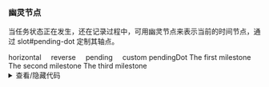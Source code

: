 ### 幽灵节点

当任务状态正在发生，还在记录过程中，可用幽灵节点来表示当前的时间节点，通过 <yc-tag>slot#pending-dot</yc-tag> 定制其轴点。

<div class="cell-demo vp-raw">
  <yc-row
    align="center"
    :style="{ marginBottom: '24px' }">
    <yc-checkbox
      :checked="!!pendingProps.direction"
      @change="(v) => onChange({ direction: v ? 'horizontal' : '' })">
      horizontal &nbsp; &nbsp;
    </yc-checkbox>
    <yc-checkbox
      :checked="!!pendingProps.reverse"
      @change="(v) => onChange({ reverse: v })">
      reverse &nbsp; &nbsp;
    </yc-checkbox>
    <yc-checkbox
      :checked="!!pendingProps.pending"
      @change="
        (v) => onChange({ pending: v ? 'This is a pending dot' : false })
      ">
      pending &nbsp; &nbsp;
    </yc-checkbox>
    <yc-checkbox
      :checked="!!pendingProps.hasPendingDot"
      @change="(v) => onChange({ hasPendingDot: v })">
      custom pendingDot
    </yc-checkbox>
  </yc-row>
  <yc-timeline v-bind="pendingProps">
    <template
      v-if="pendingProps.hasPendingDot"
      #dot>
      <IconFire :style="{ color: '#e70a0a' }" />
    </template>
    <yc-timeline-item
      label="2017-03-10"
      dotColor="#52C419">
      The first milestone
    </yc-timeline-item>
    <yc-timeline-item
      label="2018-05-12"
      dotColor="#F5222D">
      The second milestone
    </yc-timeline-item>
    <yc-timeline-item label="2020-09-30">The third milestone</yc-timeline-item>
  </yc-timeline>
</div>

<script setup>
import { ref } from 'vue';
const pendingProps = ref({});
const onChange = (newProps) => {
  pendingProps.value = {
    ...pendingProps.value,
    ...newProps,
  };
};
</script>

<details>
<summary>查看/隐藏代码</summary>

```vue
<template>
  <yc-row
    align="center"
    :style="{ marginBottom: '24px' }">
    <yc-checkbox
      :checked="!!pendingProps.direction"
      @change="(v) => onChange({ direction: v ? 'horizontal' : '' })">
      horizontal &nbsp; &nbsp;
    </yc-checkbox>
    <yc-checkbox
      :checked="!!pendingProps.reverse"
      @change="(v) => onChange({ reverse: v })">
      reverse &nbsp; &nbsp;
    </yc-checkbox>
    <yc-checkbox
      :checked="!!pendingProps.pending"
      @change="
        (v) => onChange({ pending: v ? 'This is a pending dot' : false })
      ">
      pending &nbsp; &nbsp;
    </yc-checkbox>

    <yc-checkbox
      :checked="!!pendingProps.hasPendingDot"
      @change="(v) => onChange({ hasPendingDot: v })">
      custom pendingDot
    </yc-checkbox>
  </yc-row>
  <yc-timeline v-bind="pendingProps">
    <template
      v-if="pendingProps.hasPendingDot"
      #dot>
      <IconFire :style="{ color: '#e70a0a' }" />
    </template>
    <yc-timeline-item
      label="2017-03-10"
      dotColor="#52C419">
      The first milestone
    </yc-timeline-item>
    <yc-timeline-item
      label="2018-05-12"
      dotColor="#F5222D">
      The second milestone
    </yc-timeline-item>
    <yc-timeline-item label="2020-09-30">The third milestone</yc-timeline-item>
  </yc-timeline>
</template>

<script setup>
import { ref } from 'vue';
const pendingProps = ref({});
const onChange = (newProps) => {
  pendingProps.value = {
    ...pendingProps.value,
    ...newProps,
  };
};
</script>
```

</details>
